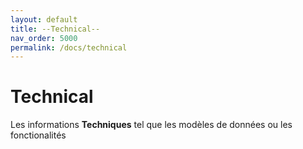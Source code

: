 ```yaml
---
layout: default
title: --Technical--
nav_order: 5000
permalink: /docs/technical
---
```


# Technical
Les informations **Techniques** tel que les modèles de données ou les fonctionalités
